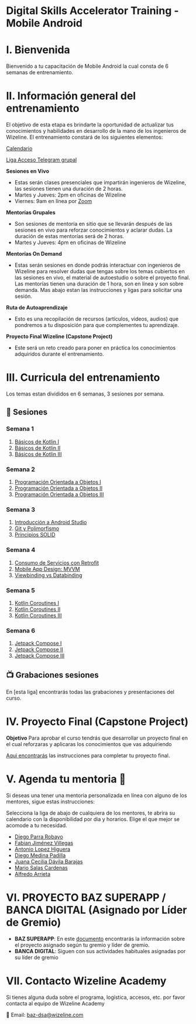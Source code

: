 # Digital Skills Accelerator Training - Mobile Android

# I. Bienvenida
Bienvenido a tu capacitación de Mobile Android la cual consta de 6 semanas de entrenamiento.

# II. Información general del entrenamiento
El objetivo de esta etapa es brindarte la oportunidad de actualizar tus conocimientos y habilidades en desarrollo de la mano de los ingenieros de Wizeline. El entrenamiento constará de los siguientes elementos: 

[Calendario](https://drive.google.com/file/d/1ILakAK6EwJHuqt89HVjUQbmUF8JJohNB/view?usp=sharing)

[Liga Acceso Telegram grupal](https://t.me/+c9wxRRpsokw5MzUx)

**Sesiones en Vivo** 
- Estas serán clases presenciales que impartirán ingenieros de Wizeline, las sesiones tienen una duración de 2 horas.
- Martes y Jueves: 2pm en oficinas de Wizeline
- Viernes: 9am en línea por [Zoom](https://wizeline.zoom.us/j/87058484520?pwd=UTc0djdJRzFTWEErYWV0TG5nOFlQZz09)

**Mentorías Grupales**
- Son sesiones de mentoría en sitio que se llevarán después de las sesiones en vivo para reforzar conocimientos y aclarar dudas. La duración de estas mentorías será de 2 horas.
- Martes y Jueves: 4pm en oficinas de Wizeline

**Mentorías On Demand**
- Estas serán sesiones en donde podrás interactuar con ingenieros de Wizeline para resolver dudas que tengas sobre los temas cubiertos en las sesiones en vivo, el material de autoestudio o sobre el proyecto final. Las mentorías tienen una duración de 1 hora, son en línea y son sobre demanda. Mas abajo estan las instrucciones y ligas para solicitar una sesión.

**Ruta de Autoaprendizaje**
- Esto es una recopilación de recursos (artículos, videos, audios) que pondremos a tu disposición para que complementes tu aprendizaje.

**Proyecto Final Wizeline (Capstone Project)**
- Este será un reto creado para poner en práctica los conocimientos adquiridos durante el entrenamiento. 

# III. Curricula del entrenamiento
Los temas estan divididos en 6 semanas, 3 sesiones por semana. 

## :bookmark_tabs: Sesiones

### Semana 1
   1. [Básicos de Kotlin I](/1/Básicas%20de%20Kotlin%20l)
   2. [Básicos de Kotlin II](/1/B%C3%A1sicos%20de%20Kotlin%20II)
   3. [Básicos de Kotlin III](/1/B%C3%A1sicos%20de%20Kotlin%20IIl)

### Semana 2 
   1. [Programación Orientada a Objetos I](/2/Programacion_Orientada_a_Objetos_1)
   2. [Programación Orientada a Objetos II](/2/Programacion_Orientada_a_Objetos_2)
   3. [Programación Orientada a Objetos III](/2/Programacion_Orientada_a_Objetos_3)

### Semana 3
   1. [Introducción a Android Studio](/3/Android%20Studio)
   2. [Git y Polimorfismo](/3/Manejo%20de%20Git)
   3. [Principios SOLID](/3/Principios%20SOLID%20)

### Semana 4
   1. [Consumo de Servicios con Retrofit](/4/ConsumoRetrofit)
   2. [Mobile App Design: MVVM](/4/MVVM)
   3. [Viewbinding vs Databinding](/4/ViewBindingVsDataBinding)

### Semana 5
   1. [Kotlin Coroutines I](/5/Kotlin%20coroutines%20I)
   2. [Kotlin Coroutines II](/5/Kotlin%20coroutines%20II)
   3. [Kotlin Coroutines III](/5/Kotlin%20coroutines%20III)

### Semana 6
   1. [Jetpack Compose I](/6/Jetpack%20Compose%20I)
   2. [Jetpack Compose II](/6/Jetpack%20Compose%20II)
   3. [Jetpack Compose III](/6/Jetpack%20Compose%20III)

## 📺 Grabaciones sesiones

En [esta liga] encontrarás todas las grabaciones y presentaciones del curso.


# IV. Proyecto Final (Capstone Project)
**Objetivo**
Para aprobar el curso tendrás que desarrollar un proyecto final en el cual reforzaras y aplicaras los conocimientos que vas adquiriendo 

[Aqui encontrarás](https://github.com/wizelineacademy/baz-android-course) las instrucciones para completar tu proyecto final.



# V. Agenda tu mentoria 📆
Si deseas una tener una mentoria personalizada en línea con alguno de los mentores, sigue estas instrucciones:

Selecciona la liga de abajo de cualquiera de los mentores, te abrira su calendario con la disponibilidad por dia y horarios. Elige el que mejor se acomode a tu necesidad.

- [Diego Parra Robayo](https://calendly.com/diego-parra-robayo/baz-mentoria-1-1)
- [Fabian Jiménez Villegas](https://calendly.com/fabian_jimenez)
- [Antonio Lopez Higuera](https://calendly.com/an-lopez/mentoria-1-1)
- [Diego Medina Padilla](https://calendly.com/diego-medina-2/baz-mentoria-1-1)
- [Juana Cecilia Dávila Barajas](https://calendly.com/juana-cecilia-davila/baz-mentoria-1-1)
- [Mario Salas Cardenas](https://calendly.com/luis-mario-salas/baz-mentoria-1-1)
- [Alfredo Arrieta](https://calendly.com/alfredo_arrieta/baz-mentoria-1-1)


# VI. PROYECTO BAZ SUPERAPP / BANCA DIGITAL (Asignado por Líder de Gremio)

- **BAZ SUPERAPP**: En este [documento](https://docs.google.com/spreadsheets/d/1s5AqSzC3n0YEgiJry5rCa152tEzda5TJtMzM9VEfJ4U/edit?usp=sharing) encontrarás la información sobre el proyecto asignado según tu gremio y líder de gremio.
- **BANCA DIGITAL**: Siguen con sus actividades habituales asignadas por su líder de gremio


# VII. Contacto Wizeline Academy
Si tienes alguna duda sobre el programa, logística, accesos, etc. por favor contacta al equipo de Wizeline Academy

:email: Email: [baz-dsa@wizeline.com](baz-dsa@wizeline.com)
